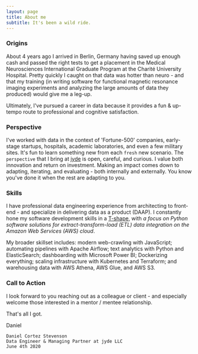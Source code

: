 ```yaml
---
layout: page
title: About me
subtitle: It's been a wild ride.
---
```


### Origins

About 4 years ago I arrived in Berlin, Germany having saved up enough cash and passed the right tests to get a placement in the Medical Neurosciences International Graduate Program at the Charité University Hospital. Pretty quickly I caught on that data was hotter than neuro - and that my training (in writing software for functional magnetic resonance imaging experiments and analyzing the large amounts of data they produced) would give me a leg-up. 

Ultimately, I've pursued a career in data because it provides a fun & up-tempo route to professional and cognitive satisfaction.

### Perspective

I've worked with data in the context of 'Fortune-500' companies, early-stage startups, hospitals, academic laboratories, and even a few military sites. It's fun to learn something new from each `fresh` new scenario. The `perspective` that I bring at [jyde](https://jyde.io) is open, careful, and curious. I value both innovation and return on investment. Making an impact comes down to adapting, iterating, and evaluating - both internally and externally. You know you've done it when the rest are adapting to you.

### Skills 

I have professional data engineering experience from architecting to front-end - and specialize in delivering data as a product (DAAP). I constantly hone my software development skills in a [T-shape](https://medium.com/quick-code/what-it-is-a-t-shaped-developer-and-why-you-should-be-one-e87293e4bb84), with *a focus on Python software solutions for extract-transform-load (ETL) data integration on the Amazon Web Services (AWS) cloud*.

My broader skillset includes: modern web-crawling with JavaScript; automating pipelines with Apache Airflow; text analytics with Python and ElasticSearch; dashboarding with Microsoft Power BI; Dockerizing everything; scaling infrastructure with Kubernetes and Terraform; and warehousing data with AWS Athena, AWS Glue, and AWS S3.


### Call to Action

I look forward to you reaching out as a colleague or client - and especially welcome those interested in a mentor / mentee relationship.

That's all I got.

Daniel

```
Daniel Cortez Stevenson
Data Engineer & Managing Partner at jyde LLC
June 4th 2020
```
